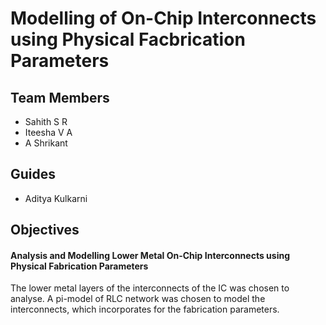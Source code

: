 # Modelling of On-Chip Interconnects using Physical Facbrication Parameters
## Team Members

* Sahith S R
* Iteesha V A
* A Shrikant

## Guides
* Aditya Kulkarni

## Objectives

#### Analysis and Modelling Lower Metal On-Chip Interconnects using Physical Fabrication Parameters

The lower metal layers of the interconnects of the IC was chosen to analyse. A pi-model of RLC network was chosen to model the interconnects, which incorporates
for the fabrication parameters. 
